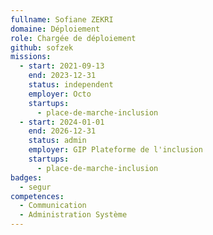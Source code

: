 ```yaml
---
fullname: Sofiane ZEKRI
domaine: Déploiement
role: Chargée de déploiement
github: sofzek
missions:
  - start: 2021-09-13
    end: 2023-12-31
    status: independent
    employer: Octo
    startups:
      - place-de-marche-inclusion
  - start: 2024-01-01
    end: 2026-12-31
    status: admin
    employer: GIP Plateforme de l'inclusion
    startups:
      - place-de-marche-inclusion
badges:
  - segur
competences:
  - Communication
  - Administration Système
---
```

